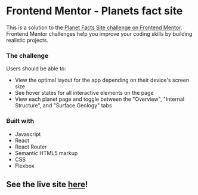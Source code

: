 # Frontend Mentor - Planets fact site

This is a solution to the [Planet Facts Site challenge on Frontend Mentor](https://www.frontendmentor.io/challenges/planets-fact-site-gazqN8w_f). Frontend Mentor challenges help you improve your coding skills by building realistic projects.


### The challenge

Users should be able to:


 - View the optimal layout for the app depending on their device's screen size
 - See hover states for all interactive elements on the page
 - View each planet page and toggle between the "Overview", "Internal Structure", and "Surface Geology" tabs

### Built with

- Javascript
- React
- React Router
- Semantic HTML5 markup
- CSS
- Flexbox

## See the live site [here](https://planet-site.pages.dev)!
